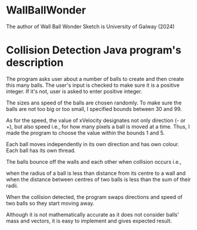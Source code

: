 # WallBallWonder

The author of Wall Ball Wonder Sketch is University of Galway (2024)

# Collision Detection Java program's description

The program asks user about a number of balls to create and then create this many balls. The user's input is checked to make sure it is a positive integer. If it's not, user is asked to enter positive integer. 

The sizes ans speed of the balls are chosen randomly. To make sure the balls are not too big or too small, I specified bounds between 30 and 99. 

As for the speed, the value of xVelocity designates not only direction (- or +), but also speed i.e., for how many pixels a ball is moved at a time. Thus, I made the program to choose the value within the bounds 1 and 5.

Each ball moves independently in its own direction and has own colour. Each ball has its own thread.

The balls bounce off the walls and each other when collision occurs i.e., 

when the radius of a ball is less than distance from its centre to a wall and when the distance between centres of two balls is less than the sum of their radii. 

When the collision detected, the program swaps directions and speed of two balls so they start moving away. 

Although it is not mathematically accurate as it does not consider balls’ mass and vectors, it is easy to implement and gives expected result. 
